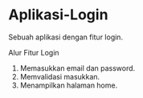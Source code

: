 # Aplikasi-Login
Sebuah aplikasi dengan fitur login.

Alur Fitur Login
1. Memasukkan email dan password.
2. Memvalidasi masukkan.
3. Menampilkan halaman home.
